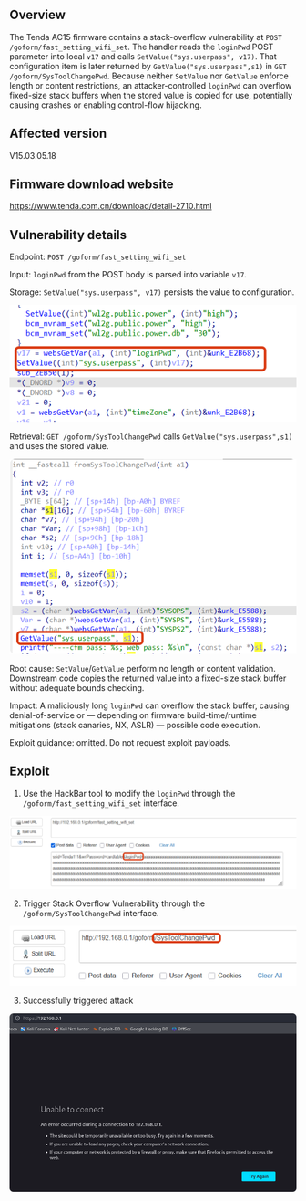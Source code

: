 ## Overview

The Tenda AC15 firmware contains a stack-overflow vulnerability at `POST /goform/fast_setting_wifi_set`. The handler reads the `loginPwd` POST parameter into local `v17` and calls `SetValue("sys.userpass", v17)`. That configuration item is later returned by `GetValue("sys.userpass",s1)` in `GET /goform/SysToolChangePwd`. Because neither `SetValue` nor `GetValue` enforce length or content restrictions, an attacker-controlled `loginPwd` can overflow fixed-size stack buffers when the stored value is copied for use, potentially causing crashes or enabling control-flow hijacking.

## Affected version

V15.03.05.18

## Firmware download website 

https://www.tenda.com.cn/download/detail-2710.html

## Vulnerability details

Endpoint: `POST /goform/fast_setting_wifi_set`

Input: `loginPwd` from the POST body is parsed into variable `v17`.

Storage: `SetValue("sys.userpass", v17)` persists the value to configuration.

![](https://raw.githubusercontent.com/abcdefg-png/images2/main/%E5%B1%80%E9%83%A8%E6%88%AA%E5%8F%96_20250929_141806.png)

Retrieval: `GET /goform/SysToolChangePwd` calls `GetValue("sys.userpass",s1)` and uses the stored value.

![](https://raw.githubusercontent.com/abcdefg-png/images2/main/%E5%B1%80%E9%83%A8%E6%88%AA%E5%8F%96_20250929_141945.png)

Root cause: `SetValue`/`GetValue` perform no length or content validation. Downstream code copies the returned value into a fixed-size stack buffer without adequate bounds checking.

Impact: A maliciously long `loginPwd` can overflow the stack buffer, causing denial-of-service or — depending on firmware build-time/runtime mitigations (stack canaries, NX, ASLR) — possible code execution.

Exploit guidance: omitted. Do not request exploit payloads.

## Exploit

1. Use the HackBar tool to modify the `loginPwd` through the `/goform/fast_setting_wifi_set` interface.

![](https://raw.githubusercontent.com/abcdefg-png/images2/main/%E5%B1%80%E9%83%A8%E6%88%AA%E5%8F%96_20250929_142126.png)

2. Trigger Stack Overflow Vulnerability through the `/goform/SysToolChangePwd` interface.

![](https://raw.githubusercontent.com/abcdefg-png/images2/main/%E5%B1%80%E9%83%A8%E6%88%AA%E5%8F%96_20250929_142206.png)

3. Successfully triggered attack

![](https://raw.githubusercontent.com/abcdefg-png/images2/main/%E5%B1%80%E9%83%A8%E6%88%AA%E5%8F%96_20250929_102621.png)
